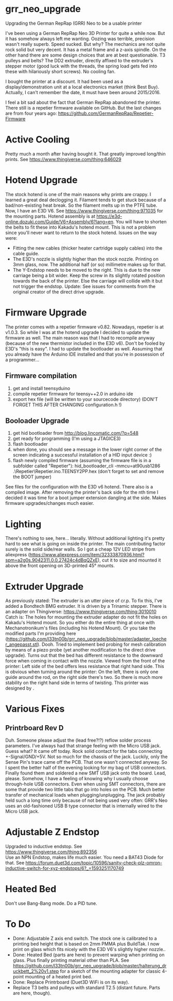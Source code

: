 # grr_neo_upgrade
Upgrading the German RepRap (GRR) Neo to be a usable printer

I've been using a German RepRap Neo 3D Printer for quite a while now.
But it has somehow always left me wanting. Oozing was terrible, precision wasn't really superb. Speed sucked. But why? The mechanics are not quite rock solid but very decent. It has a metal frame and a z-axis spindle. On the other hand there are some design choices that are at best questionable. T3 pulleys and belts? The DD2 extruder, directly affixed to the extruder's stepper motor (good luck with the threads, the spring load gets fed into these with hilariously short screws). No cooling fan. 

I bought the printer at a discount. It had been used as a display/demonstration unit at a local electronics market (think Best Buy). Actually, I can't remember the date, it must have been around 2015/2016. 

I feel a bit sad about the fact that German RepRap abandoned the printer. There still is a repetier firmware available on GitHub. But the last changes are from four years ago: https://github.com/GermanRepRap/Repetier-Firmware 

# Active Cooling
Pretty much a month after having bought it. That greatly improved long/thin prints.
See https://www.thingiverse.com/thing:646029

# Hotend Upgrade
The stock hotend is one of the main reasons why prints are crappy. I learned a great deal declogging it. Filament tends to get stuck because of a bad/non-existing heat break. So the filament melts up in the PTFE tube. Now, I have an E3D V6. 
See https://www.thingiverse.com/thing:971035 for the mounting parts.
Hotend assembly is at https://e3d-online.dozuki.com/Guide/V6+Assembly/6?lang=en.
You will have to shorten the belts to fit these into Kakadu's hotend mount. This is not a problem since you'll never want to return to the stock hotend.
Issues on the way were:
* Fitting the new cables (thicker heater cartridge supply cables) into the cable guide.
* The E3D's nozzle is slightly higher than the stock nozzle. Printing on 3mm glass, now. The additional half (or so) millimetre makes up for that.
* The Y-Endstop needs to be moved to the right. This is due to the new carriage being a bit wider. Keep the screw in its slightly rotated position towards the back of the printer. Else the carriage will collide with it but not trigger the endstop.
Update: See issues for comments from the original creator of the direct drive upgrade.

# Firmware Upgrade 
The printer comes with a repetier firmware v0.82. Nowadays, repetier is at v1.0.3. So while I was at the hotend upgrade I decided to update the firmware as well. The main reason was that I had to recompile anyway (because of the new thermistor included in the E3D v6).
Don't be fooled by E3D's "this is easy". I had to update the bootloader as well. Assuming that you already have the Arduino IDE installed and that you're in possession of a programmer...
## Firmware compilation
1) get and install teensyduino
2) compile repetier firmware for teensy++2.0 in arduino ide
3) export hex file (will be written to your sourcecode directory) (DON'T FORGET THIS AFTER CHANGING configuration.h !)
## Booloader Upgrade
1) get hid bootloader from http://blog.lincomatic.com/?p=548
2) get ready for programming (I'm using a JTAGICE3)
3) flash bootloader 
4) when done, you should see a message in the lower right corner of the screen indicating a successful installation of a HID input device :)
5) flash newly compiled firmware (assuming the firmware file is in a subfolder called "Repetier"): hid_bootloader_cli -mmcu=at90usb1286 .\Repetier\Repetier.ino.TEENSY2PP.hex (don't forget to set and remove the BOOT jumper)

See files for the configuration with the E3D v6 hotend. There also is a compiled image.
After removing the printer's back side for the nth time I decided it was time for a boot jumper extension dangling at the side. Makes firmware upgrades/changes much easier.

# Lighting
There's nothing to see, here... literally. Without additional lighting it's pretty hard to see what is going on inside the printer. The main contributing factor surely is the solid side/rear walls. So I got a cheap 12V LED stripe from aliexpress (https://www.aliexpress.com/item/32333870936.html?spm=a2g0s.9042311.0.0.27424c4dBqQZxE), cut it to size and mounted it above the front opening on 3D-printed 45° mounts. 

# Extruder Upgrade
As previously stated: The extruder is an utter piece of cr.p. To fix this, I've added a Bondtech BMG extruder. It is driven by a Trinamic stepper. There is an adapter on Thingiverse: https://www.thingiverse.com/thing:3010010
Catch is: The holes for mounting the extruder adapter do not fit the holes on Kakadu's Hotend mount. So you either do the entire thing at once with Mechanotronikum's files (including his Hotend Mount). Or you take the modified parts I'm providing here (https://github.com/l33tn00b/grr_neo_upgrade/blob/master/adapter_loecher_angepasst.stl).
Dooh. Tried to implement bed probing for mesh calibration by means of a piezo probe (yet another modification to the direct drive upgrade). Turns out that the bed has different resistance to the downward force when coming in contact with the nozzle. Viewed from the front of the printer: Left side of the bed offers less resistance that right hand side. This is obvious when turning around the printer: On the left, there is only one guide around the rod, on the right side there's two. So there is much more stability on the right hand side in terms of twisting. This printer was designed by <insert favorite insult>.  

# Various Fixes
## Printrboard Rev D
Duh. Someone please adjust the (lead free?!?) reflow solder process parameters. I've always had that strange feeling with the Micro USB jack. Guess what? It came off today. Rock solid contact for the tabs connecting +-Signal/GND/+5V. Not so much for the chassis of the jack. Luckily, only the Sense Pin's trace came off the PCB. That one wasn't connected anyway. So I spent the better half of the evening looking for my bag of USB connectors. Finally found them and soldered a new SMT USB jack onto the board. Lead, please. Somehow, I have a feeling of knowing why I usually choose through-hole USB connectors. Even when using SMT connectors, there are some that provide two little tabs that go into holes on the PCB. Much better transfer of mechanical loads when plugging/unplugging. The jack probably held such a long time only because of not being used very often: GRR's Neo uses an old-fashioned USB B type connector that is internally wired to the Micro USB jack. 

# Adjustable Z Endstop
Upgraded to inductive endstop. See https://www.thingiverse.com/thing:892356  
Use an NPN Endstop, makes life much easier. You need a BAT43 Diode for that. See https://forum.duet3d.com/topic/10596/sanity-check-plz-omron-inductive-switch-for-xyz-endstops/6?_=1593251170749  

# Heated Bed
Don't use Bang-Bang mode. Do a PID tune.

# To Do
* Done: Adjustable Z axis end switch. The stock one is calibrated to a printing bed height that is based on 2mm PMMA plus BuildTak. I now print on glass which fits nicely with the E3D V6's slightly higher nozzle..
* Done: Heated Bed (parts are here) to prevent warping when printing on glass. Plus finally printing material other than PLA. See https://github.com/l33tn00b/grr_neo_upgrade/blob/master/halterung_druckbett_2%20v1.step for a sketch of the mounting adapter for classic 4-point mounting of a heated print bed.
* Done: Replace Printrboard (Duet3D WiFi is on its way).
* Replace T3 belts and pulleys with standard T2.5 (distant future. Parts are here, though).
